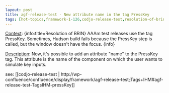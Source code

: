 ```yaml
---
layout: post
title: agf-release-test - New attribute name in the tag PressKey
tags: [hot-topics,framework-1-126,codjo-release-test,resolution-of-brin]
---
```

<u>Context</u>:
{info:title=Resolution of BRIN}
AAAm test releases use the tag PressKey. Sometimes, Hudson build fails because the PressKey step is called, but the window doesn't have the focus.
{info}

<u>Description</u>:
Now, it's possible to add an attribute "name" to the PressKey tag. This attribute is the name of the component on which the user wants to simulate key inputs.

see: [[codjo-release-test | http://wp-confluence/confluence/display/framework/agf-release-test<u>-</u>Tags+IHM#agf-release-test-TagsIHM-pressKey]]